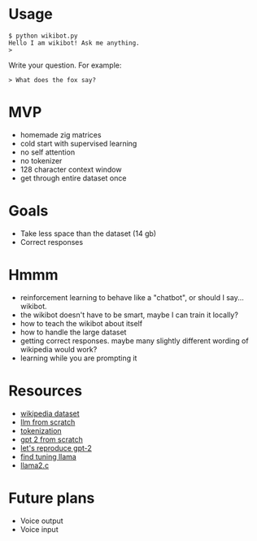 # Usage
```
$ python wikibot.py
Hello I am wikibot! Ask me anything.
>
```
Write your question. For example:
```
> What does the fox say?
```
# MVP
- homemade zig matrices
- cold start with supervised learning
- no self attention
- no tokenizer
- 128 character context window
- get through entire dataset once

# Goals
- Take less space than the dataset (14 gb)
- Correct responses

# Hmmm
- reinforcement learning to behave like a "chatbot", or should I say... wikibot.
- the wikibot doesn't have to be smart, maybe I can train it locally?
- how to teach the wikibot about itself
- how to handle the large dataset
- getting correct responses. maybe many slightly different wording of wikipedia would work?
- learning while you are prompting it

# Resources
- [wikipedia dataset](https://github.com/GermanT5/wikipedia2corpus)
- [llm from scratch](https://m.youtube.com/watch?v=kCc8FmEb1nY&pp=ygUWYnVpbGQgbGxtIGZyb20gc2NyYXRjaA%3D%3D)
- [tokenization](https://www.youtube.com/watch?v=zduSFxRajkE)
- [gpt 2 from scratch](https://m.youtube.com/watch?v=l8pRSuU81PU)
- [let's reproduce gpt-2](https://www.youtube.com/watch?v=l8pRSuU81PU)
- [find tuning llama](https://www.llama.com/docs/how-to-guides/fine-tuning/)
- [llama2.c](https://github.com/karpathy/llama2.c/blob/master/run.c)

# Future plans
- Voice output
- Voice input
